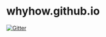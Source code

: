 # whyhow.github.io

[![Gitter](https://badges.gitter.im/WhyHow/whyhow.github.io.svg)](https://gitter.im/WhyHow/whyhow.github.io?utm_source=badge&utm_medium=badge&utm_campaign=pr-badge&utm_content=badge)